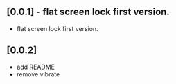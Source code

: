 ## [0.0.1] - flat screen lock first version.

* flat screen lock first version.

## [0.0.2]

* add README
* remove vibrate
